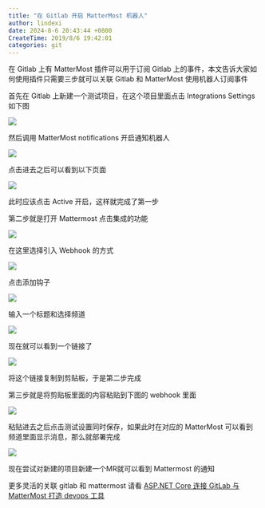 ```yaml
---
title: "在 Gitlab 开启 MatterMost 机器人"
author: lindexi
date: 2024-8-6 20:43:44 +0800
CreateTime: 2019/8/6 19:42:01
categories: git
---
```


在 Gitlab 上有 MatterMost 插件可以用于订阅 Gitlab 上的事件，本文告诉大家如何使用插件只需要三步就可以关联 Gitlab 和 MatterMost 使用机器人订阅事件

<!--more-->


<!-- CreateTime:2019/8/6 19:42:01 -->

<!-- csdn -->

首先在 Gitlab 上新建一个测试项目，在这个项目里面点击 
Integrations Settings 如下图

<!-- ![](image/在 Gitlab 开启 MatterMost 机器人/在 Gitlab 开启 MatterMost 机器人0.png) -->

![](http://cdn.lindexi.site/lindexi%2F201986182226228)

然后调用 MatterMost notifications 开启通知机器人

<!-- ![](image/在 Gitlab 开启 MatterMost 机器人/在 Gitlab 开启 MatterMost 机器人1.png) -->

![](http://cdn.lindexi.site/lindexi%2F201986182321443)

点击进去之后可以看到以下页面

<!-- ![](image/在 Gitlab 开启 MatterMost 机器人/在 Gitlab 开启 MatterMost 机器人2.png) -->

![](http://cdn.lindexi.site/lindexi%2F20198618254341)

此时应该点击 Active 开启，这样就完成了第一步

第二步就是打开 Mattermost 点击集成的功能

![](http://cdn.lindexi.site/lindexi%2F201951784850976)

<!-- ![](image/dotnet core 集成到 Mattermost 聊天工具/dotnet core 集成到 Mattermost 聊天工具0.png) -->

在这里选择引入 Webhook 的方式

![](http://cdn.lindexi.site/lindexi%2F201951784924310)

<!-- ![](image/dotnet core 集成到 Mattermost 聊天工具/dotnet core 集成到 Mattermost 聊天工具1.png) -->

点击添加钩子

![](http://cdn.lindexi.site/lindexi%2F20195178500833)

<!-- ![](image/dotnet core 集成到 Mattermost 聊天工具/dotnet core 集成到 Mattermost 聊天工具2.png) -->

输入一个标题和选择频道

![](http://cdn.lindexi.site/lindexi%2F201951785037963)

<!-- ![](image/dotnet core 集成到 Mattermost 聊天工具/dotnet core 集成到 Mattermost 聊天工具3.png) -->

现在就可以看到一个链接了

![](http://cdn.lindexi.site/lindexi%2F201951785122324)

将这个链接复制到剪贴板，于是第二步完成

第三步就是将剪贴板里面的内容粘贴到下图的 webhook 里面

<!-- ![](image/在 Gitlab 开启 MatterMost 机器人/在 Gitlab 开启 MatterMost 机器人3.png) -->

![](http://cdn.lindexi.site/lindexi%2F201986182749952)

粘贴进去之后点击测试设置同时保存，如果此时在对应的 MatterMost 可以看到频道里面显示消息，那么就部署完成

<!-- ![](image/在 Gitlab 开启 MatterMost 机器人/在 Gitlab 开启 MatterMost 机器人4.png) -->

![](http://cdn.lindexi.site/lindexi%2F201986182827109)

现在尝试对新建的项目新建一个MR就可以看到 Mattermost 的通知

更多灵活的关联 gitlab 和 mattermost 请看 [ASP.NET Core 连接 GitLab 与 MatterMost 打造 devops 工具](https://blog.lindexi.com/post/ASP.NET-Core-%E8%BF%9E%E6%8E%A5-GitLab-%E4%B8%8E-MatterMost-%E6%89%93%E9%80%A0-devops-%E5%B7%A5%E5%85%B7.html )

